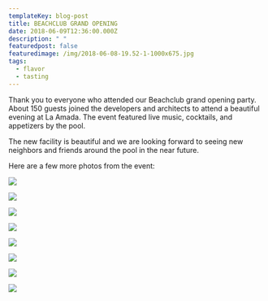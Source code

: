 ```yaml
---
templateKey: blog-post
title: BEACHCLUB GRAND OPENING
date: 2018-06-09T12:36:00.000Z
description: " "
featuredpost: false
featuredimage: /img/2018-06-08-19.52-1-1000x675.jpg
tags:
  - flavor
  - tasting
---
```

Thank you to everyone who attended our Beachclub grand opening party. About 150 guests joined the developers and architects to attend a beautiful evening at La Amada. The event featured live music, cocktails, and appetizers by the pool.

The new facility is beautiful and we are looking forward to seeing new neighbors and friends around the pool in the near future.

Here are a few more photos from the event:

[![](https://www.laamada.com/wp-content/uploads/2018/08/2018-06-08-19.56-400x284.jpg)](https://www.laamada.com/wp-content/uploads/2018/08/2018-06-08-19.56.jpg)

[![](https://www.laamada.com/wp-content/uploads/2018/08/35077206_1406662786145994_7937810354325684224_n-400x284.jpg)](https://www.laamada.com/wp-content/uploads/2018/08/35077206_1406662786145994_7937810354325684224_n.jpg)

[![](https://www.laamada.com/wp-content/uploads/2018/08/34985143_1406662552812684_5498514018211463168_n-400x284.jpg)](https://www.laamada.com/wp-content/uploads/2018/08/34985143_1406662552812684_5498514018211463168_n.jpg)

[![](https://www.laamada.com/wp-content/uploads/2018/08/35062475_1406662229479383_4149976630380462080_n-400x284.jpg)](https://www.laamada.com/wp-content/uploads/2018/08/35062475_1406662229479383_4149976630380462080_n.jpg)

[![](https://www.laamada.com/wp-content/uploads/2018/08/35086229_1406662569479349_87775555138617344_n-400x284.jpg)](https://www.laamada.com/wp-content/uploads/2018/08/35086229_1406662569479349_87775555138617344_n.jpg)

[![](https://www.laamada.com/wp-content/uploads/2018/08/35123729_1406661489479457_6852808964321574912_n-400x284.jpg)](https://www.laamada.com/wp-content/uploads/2018/08/35123729_1406661489479457_6852808964321574912_n.jpg)

[![](https://www.laamada.com/wp-content/uploads/2018/08/35066234_1406662359479370_6076967171483762688_n-400x284.jpg)](https://www.laamada.com/wp-content/uploads/2018/08/35066234_1406662359479370_6076967171483762688_n.jpg)

[![](https://www.laamada.com/wp-content/uploads/2018/08/2018-06-08-19.54-400x284.jpg)](https://www.laamada.com/wp-content/uploads/2018/08/2018-06-08-19.54.jpg)